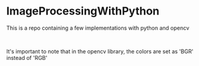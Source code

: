 # ImageProcessingWithPython ##

<p>This is a repo containing a few implementations with python and opencv</p></br>

<p>It's important to note that in the opencv library, the colors are set as 'BGR' instead of 'RGB'</p>
